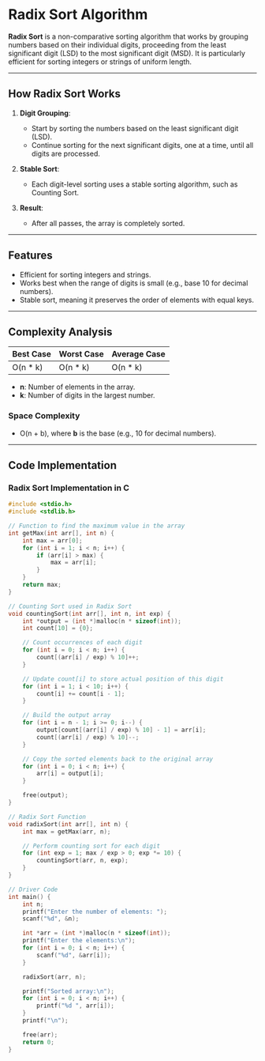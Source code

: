 # Radix Sort Algorithm

**Radix Sort** is a non-comparative sorting algorithm that works by grouping numbers based on their individual digits, proceeding from the least significant digit (LSD) to the most significant digit (MSD). It is particularly efficient for sorting integers or strings of uniform length.

---

## **How Radix Sort Works**

1. **Digit Grouping**:
   - Start by sorting the numbers based on the least significant digit (LSD).
   - Continue sorting for the next significant digits, one at a time, until all digits are processed.

2. **Stable Sort**:
   - Each digit-level sorting uses a stable sorting algorithm, such as Counting Sort.

3. **Result**:
   - After all passes, the array is completely sorted.

---

## **Features**
- Efficient for sorting integers and strings.
- Works best when the range of digits is small (e.g., base 10 for decimal numbers).
- Stable sort, meaning it preserves the order of elements with equal keys.

---

## **Complexity Analysis**

| **Best Case**          | **Worst Case**         | **Average Case**       |
|-------------------------|------------------------|-------------------------|
| O(n * k)               | O(n * k)              | O(n * k)               |

- **n**: Number of elements in the array.
- **k**: Number of digits in the largest number.

### **Space Complexity**
- O(n + b), where **b** is the base (e.g., 10 for decimal numbers).

---

## **Code Implementation**

### Radix Sort Implementation in C

```c
#include <stdio.h>
#include <stdlib.h>

// Function to find the maximum value in the array
int getMax(int arr[], int n) {
    int max = arr[0];
    for (int i = 1; i < n; i++) {
        if (arr[i] > max) {
            max = arr[i];
        }
    }
    return max;
}

// Counting Sort used in Radix Sort
void countingSort(int arr[], int n, int exp) {
    int *output = (int *)malloc(n * sizeof(int));
    int count[10] = {0};

    // Count occurrences of each digit
    for (int i = 0; i < n; i++) {
        count[(arr[i] / exp) % 10]++;
    }

    // Update count[i] to store actual position of this digit
    for (int i = 1; i < 10; i++) {
        count[i] += count[i - 1];
    }

    // Build the output array
    for (int i = n - 1; i >= 0; i--) {
        output[count[(arr[i] / exp) % 10] - 1] = arr[i];
        count[(arr[i] / exp) % 10]--;
    }

    // Copy the sorted elements back to the original array
    for (int i = 0; i < n; i++) {
        arr[i] = output[i];
    }

    free(output);
}

// Radix Sort Function
void radixSort(int arr[], int n) {
    int max = getMax(arr, n);

    // Perform counting sort for each digit
    for (int exp = 1; max / exp > 0; exp *= 10) {
        countingSort(arr, n, exp);
    }
}

// Driver Code
int main() {
    int n;
    printf("Enter the number of elements: ");
    scanf("%d", &n);

    int *arr = (int *)malloc(n * sizeof(int));
    printf("Enter the elements:\n");
    for (int i = 0; i < n; i++) {
        scanf("%d", &arr[i]);
    }

    radixSort(arr, n);

    printf("Sorted array:\n");
    for (int i = 0; i < n; i++) {
        printf("%d ", arr[i]);
    }
    printf("\n");

    free(arr);
    return 0;
}
